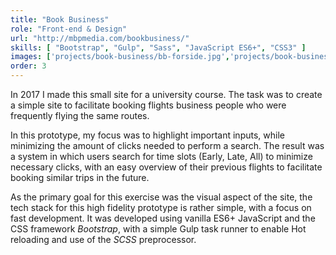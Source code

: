 ```yaml
---
title: "Book Business"
role: "Front-end & Design"
url: "http://mbpmedia.com/bookbusiness/"
skills: [ "Bootstrap", "Gulp", "Sass", "JavaScript ES6+", "CSS3" ]
images: ['projects/book-business/bb-forside.jpg','projects/book-business/bb-search.jpg']
order: 3
---
```


In 2017 I made this small site for a university course. The task was to create a simple site to facilitate booking flights business people who were frequently flying the same routes.

In this prototype, my focus was to highlight important inputs, while minimizing the amount of clicks needed to perform a search. The result was a system in which users search for time slots (Early, Late, All) to minimize necessary clicks, with an easy overview of their previous flights to facilitate booking similar trips in the future.

As the primary goal for this exercise was the visual aspect of the site, the tech stack for this high fidelity prototype is rather simple, with a focus on fast development. It was developed using vanilla ES6+ JavaScript and the CSS framework _Bootstrap_, with a simple Gulp task runner to enable Hot reloading and use of the _SCSS_ preprocessor.
